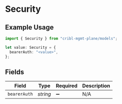 # Security

## Example Usage

```typescript
import { Security } from "cribl-mgmt-plane/models";

let value: Security = {
  bearerAuth: "<value>",
};
```

## Fields

| Field              | Type               | Required           | Description        |
| ------------------ | ------------------ | ------------------ | ------------------ |
| `bearerAuth`       | *string*           | :heavy_minus_sign: | N/A                |